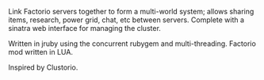 Link Factorio servers together to form a multi-world system; allows sharing items, research, power grid, chat, etc between servers.  Complete with a sinatra web interface for managing the cluster.

Written in jruby using the concurrent rubygem and multi-threading.  Factorio mod written in LUA.

Inspired by Clustorio.
